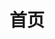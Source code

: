 ---
title: 首页
home: true
heroImage: image/i18n/zh/home.jpg
heroText: Augus
tagline: One More Thing
actions:
  - text: 进一步了解  >
    link: /i18n/zh/home/
    type: primary
footer: <div>MIT Licensed | Made by <a href="https://github.com/DrAugus/" target="_blank">DrAugus</a></div><div>This page was generated by <a href="https://pages.github.com/" target="_blank">GitHub Pages</a>.</div>
footerHtml: true
navbar: false
---